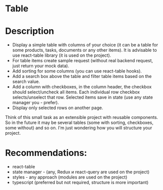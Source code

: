 # Table

# Description

- Display a simple table with columns of your choice (it can be a table for some products, tasks, documents or any other items). It is advisable to use react-table library (it is used on the project).
- For table items create sample request (without real backend request, just return your mock data).
- Add sorting for some columns (you can use react-table hooks). 
- Add a search box above the table and filter table items based on the search value.
- Add a column with checkboxes, in the column header, the checkbox should select/uncheck all items. Each individual row checkbox selects/unselect that row. Selected items save in state (use any state manager you - prefer).
- Display only selected rows on another page.

Think of this small task as an extensible project with reusable components. So in the future it may be several tables (some with sorting, checkboxes, some without) and so on. I'm just wondering how you will structure your project.

# Recommendations:
- react-table
- state manager - (any, Redux и react-query are used on the project)
- styles - any approach (modules are used on the project)
- typescript (preferred but not required, structure is more important)
